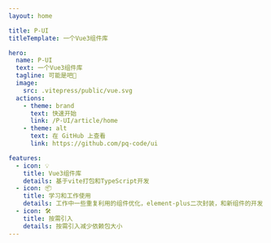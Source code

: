 ```yaml
---
layout: home

title: P-UI
titleTemplate: 一个Vue3组件库

hero:
  name: P-UI
  text: 一个Vue3组件库
  tagline: 可能是吧🤔
  image:
    src: .vitepress/public/vue.svg
  actions:
    - theme: brand
      text: 快速开始
      link: /P-UI/article/home
    - theme: alt
      text: 在 GitHub 上查看
      link: https://github.com/pq-code/ui

features:
  - icon: 💡
    title: Vue3组件库
    details: 基于vite打包和TypeScript开发
  - icon: 📦
    title: 学习和工作使用
    details: 工作中一些重复利用的组件优化，element-plus二次封装，和新组件的开发
  - icon: 🛠️
    title: 按需引入
    details: 按需引入减少依赖包大小
---
```

